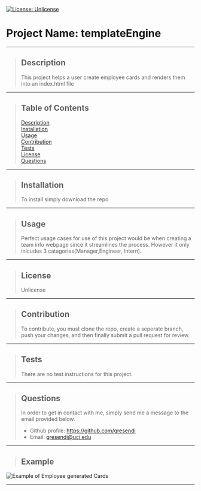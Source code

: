 [![License: Unlicense](https://img.shields.io/badge/license-Unlicense-blue.svg)](http://unlicense.org/)
  # Project Name: templateEngine   
  * * *
   >## Description
   >This project helps a user create employee cards and renders them into an index.html file
  * * *
   >## Table of Contents
   > [Description](#description)  
   > [Installation](#installation)  
   > [Usage](#usage)  
   > [Contribution](#contribution)  
   > [Tests](#tests)  
   > [License](#license)  
   > [Questions](#questions)  
  * * *
   >## Installation
   >To install simply download the repo
  * * *
   >## Usage
   >Perfect usage cases for use of this project would be when creating a team info webpage since it streamlines the process. However it only inlcudes 3 catagories(Manager,Engineer, Intern).
   * * *
   >## License
   >Unlicense   
  * * *
   >## Contribution
   >To contribute, you must clone the repo, create a seperate branch, push your changes, and then finally submit a pull request for review.
  * * *
   >## Tests
   >There are no test instructions for this project.
  * * *
 > ## Questions
 >In order to get in contact with me, simply send me a message to the email provided below.
 > - Github profile: https://github.com/gresendi  
 > - Email: gresendi@uci.edu
  * * *
  > ## Example
  ![Example of Employee generated Cards](https://github.com/gresendi/readmeGenerator/blob/main/10-OOP-homework-demo-1.png)
  * * *

